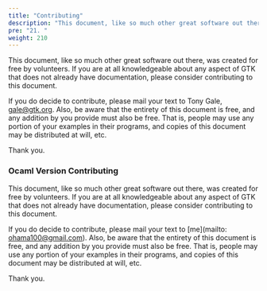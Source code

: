 ```yaml
---
title: "Contributing"
description: "This document, like so much other great software out there, was created for free by volunteers. If you are at all knowledgeable about any aspect of GTK that does not already have documentation, please consider contributing to this document."
pre: "21. "
weight: 210
---
```


This document, like so much other great software out there, was created for free by volunteers. If you are at all knowledgeable about any aspect of GTK that does not already have documentation, please consider contributing to this document.

If you do decide to contribute, please mail your text to Tony Gale, gale@gtk.org. Also, be aware that the entirety of this document is free, and any addition by you provide must also be free. That is, people may use any portion of your examples in their programs, and copies of this document may be distributed at will, etc.

Thank you.

### Ocaml Version Contributing

This document, like so much other great software out there, was created for free by volunteers. If you are at all knowledgeable about any aspect of GTK that does not already have documentation, please consider contributing to this document.

If you do decide to contribute, please mail your text to [me](mailto: ohama100@gmail.com). Also, be aware that the entirety of this document is free, and any addition by you provide must also be free. That is, people may use any portion of your examples in their programs, and copies of this document may be distributed at will, etc.

Thank you.

